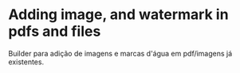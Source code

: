 # Adding image, and watermark in pdfs and files
Builder para adição de imagens e marcas d'água em pdf/imagens já existentes. 
